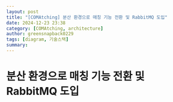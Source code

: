 ```yaml
---
layout: post
title: "[COMAtching] 분산 환경으로 매칭 기능 전환 및 RabbitMQ 도입"
date: 2024-12-23 23:38
category: [COMAtching, architecture]
author: greensnapback0229
tags: [diagram, 기술스택]
summary: 
---
```


# 분산 환경으로 매칭 기능 전환 및 RabbitMQ 도입